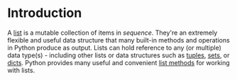 # Introduction

A [list][list] is a mutable collection of items in _sequence_.  They're an extremely flexible and useful data structure that many built-in methods and operations in Python produce as output.  Lists can hold reference to any (or multiple) data type(s) - including other lists or data structures such as [tuples][tuples], [sets][sets], or [dicts][dicts]. Python provides many useful and convenient [list methods][list-methods] for working with lists.

[tuples]: https://github.com/exercism/python/tree/main/concepts/tuples
[dicts]: https://github.com/exercism/python/tree/main/concepts/dicts
[sets]: https://github.com/exercism/python/tree/main/concepts/sets
[list]: https://docs.python.org/3/library/stdtypes.html#list
[list-methods]: https://docs.python.org/3/tutorial/datastructures.html#more-on-lists
